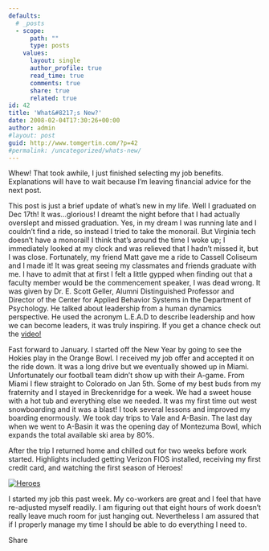 ```yaml
---
defaults:
  # _posts
  - scope:
      path: ""
      type: posts
    values:
      layout: single
      author_profile: true
      read_time: true
      comments: true
      share: true
      related: true
id: 42
title: 'What&#8217;s New?'
date: 2008-02-04T17:30:26+00:00
author: admin
#layout: post
guid: http://www.tomgertin.com/?p=42
#permalink: /uncategorized/whats-new/
---
```

Whew! That took awhile, I just finished selecting my job benefits. Explanations will have to wait because I’m leaving financial advice for the next post.

This post is just a brief update of what’s new in my life. Well I graduated on Dec 17th! It was…glorious! I dreamt the night before that I had actually overslept and missed graduation. Yes, in my dream I was running late and I couldn’t find a ride, so instead I tried to take the monorail. But Virginia tech doesn’t have a monorail! I think that’s around the time I woke up; I immediately looked at my clock and was relieved that I hadn’t missed it, but I was close. Fortunately, my friend Matt gave me a ride to Cassell Coliseum and I made it! It was great seeing my classmates and friends graduate with me. I have to admit that at first I felt a little gypped when finding out that a faculty member would be the commencement speaker, I was dead wrong. It was given by Dr. E. Scott Geller, Alumni Distinguished Professor and Director of the Center for Applied Behavior Systems in the Department of Psychology. He talked about leadership from a human dynamics perspective. He used the acronym L.E.A.D to describe leadership and how we can become leaders, it was truly inspiring. If you get a chance check out the [video!](http://viscomm.unirel.vt.edu/media/Geller_lg.mov "Scott Geller's Speech")

Fast forward to January. I started off the New Year by going to see the Hokies play in the Orange Bowl. I received my job offer and accepted it on the ride down. It was a long drive but we eventually showed up in Miami. Unfortunately our football team didn’t show up with their A-game. From Miami I flew straight to Colorado on Jan 5th. Some of my best buds from my fraternity and I stayed in Breckenridge for a week. We had a sweet house with a hot tub and everything else we needed. It was my first time out west snowboarding and it was a blast! I took several lessons and improved my boarding enormously. We took day trips to Vale and A-Basin. The last day when we went to A-Basin it was the opening day of Montezuma Bowl, which expands the total available ski area by 80%.

After the trip I returned home and chilled out for two weeks before work started. Highlights included getting Verizon FIOS installed, receiving my first credit card, and watching the first season of Heroes!
  
[![Heroes](http://www.tomgertin.com/blog/wp-content/uploads/2008/02/picture-1.png)](http://www.tomgertin.com/blog/wp-content/uploads/2008/02/picture-1.png "Heroes")
  
I started my job this past week. My co-workers are great and I feel that have re-adjusted myself readily. I am figuring out that eight hours of work doesn’t really leave much room for just hanging out. Nevertheless I am assured that if I properly manage my time I should be able to do everything I need to.

<div class="addtoany_share_save_container addtoany_content_bottom">
  <div class="a2a_kit a2a_kit_size_32 addtoany_list a2a_target" id="wpa2a_11">
    <a class="a2a_dd addtoany_share_save" href="https://www.addtoany.com/share_save"><img src="http://www.tomgertin.com/blog/wp-content/plugins/add-to-any/share_save_171_16.png" width="171" height="16" alt="Share" /></a>
  </div>
</div>